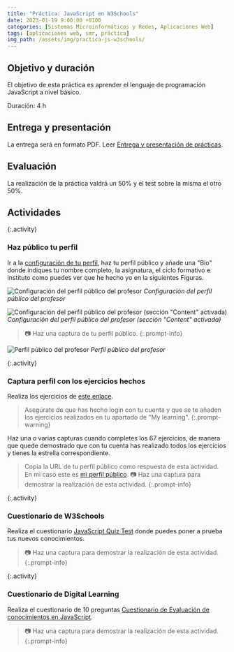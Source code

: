 ```yaml
---
title: "Práctica: JavaScript en W3Schools"
date: 2023-01-19 9:00:00 +0100
categories: [Sistemas Microinformáticos y Redes, Aplicaciones Web]
tags: [aplicaciones web, smr, práctica]
img_path: /assets/img/practica-js-w3schools/
---
```


## Objetivo y duración

El objetivo de esta práctica es aprender el lenguaje de programación JavaScript a nivel básico.

Duración: 4 h

## Entrega y presentación

La entrega será en formato PDF. Leer [Entrega y presentación de prácticas](/posts/entrega-presentacion-practicas/).

## Evaluación

La realización de la práctica valdrá un 50% y el test sobre la misma el otro 50%.

## Actividades

{:.activity}
### Haz público tu perfil

Ir a la [configuración de tu perfil](https://profile.w3schools.com/profile), haz tu perfil público y añade una "Bio" donde indiques tu nombre completo, la asignatura, el ciclo formativo e instituto como puedes ver que he hecho yo en la siguientes Figuras. 

![Configuración del perfil público del profesor](configuracionPerfilPublico.png)
_Configuración del perfil público del profesor_

![Configuración del perfil público del profesor (sección "Content" activada)](configuracionPerfilPublico2.png)
_Configuración del perfil público del profesor (sección "Content" activada)_

>📷 Haz una captura de tu perfil público.
{:.prompt-info}

![Perfil público del profesor](perfilPublico.png)
_Perfil público del profesor_

{:.activity}
### Captura perfil con los ejercicios hechos

Realiza los ejercicios de [este enlace](https://www.w3schools.com/js/js_exercises.asp). 

> Asegúrate de que has hecho login con tu cuenta y que se te añaden los ejercicios realizados en tu apartado de "My learning".
{:.prompt-warning}

Haz una o varias capturas cuando completes los 67 ejercicios, de manera que quede demostrado que con tu cuenta has realizado todos los ejercicios y tienes la estrella correspondiente.

> Copia la URL de tu perfil público como respuesta de esta actividad. En mi caso este es [mi perfil público](https://www.w3profile.com/marcosruiz). 📷 Haz una captura para demostrar la realización de esta actividad.
{:.prompt-info}

{:.activity}
### Cuestionario de W3Schools

Realiza el cuestionario [JavaScript Quiz Test](https://www.w3schools.com/js/js_quiz.asp) donde puedes poner a prueba tus nuevos conocimientos.

> 📷 Haz una captura para demostrar la realización de esta actividad.
{:.prompt-info}

{:.activity}
### Cuestionario de Digital Learning

Realiza el cuestionario de 10 preguntas [Cuestionario de Evaluación de conocimientos en JavaScript](https://www.digitallearning.es/tests/javascript.html).

> 📷 Haz una captura para demostrar la realización de esta actividad.
{:.prompt-info}
